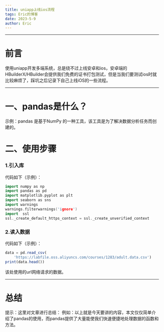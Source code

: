 ```yaml
---
title: uniapp上线ios流程
tags: Eric的博客
date: 2023-5-9
author: Eric
---
```


---

# 前言

使用uniapp开发多端系统，总是绕不过上线安卓和ios，安卓端的HBuilderX/HBuilder会提供我们免费的证书打包测试，但是当我们要测试ios时就比较麻烦了，踩坑之后记录下自己上线iOS的一些流程。

---

# 一、pandas是什么？

示例：pandas 是基于NumPy 的一种工具，该工具是为了解决数据分析任务而创建的。

# 二、使用步骤

### 1.引入库

代码如下（示例）：

```c++
import numpy as np
import pandas as pd
import matplotlib.pyplot as plt
import seaborn as sns
import warnings
warnings.filterwarnings('ignore')
import  ssl
ssl._create_default_https_context = ssl._create_unverified_context
```

### 2.读入数据

代码如下（示例）：

```js
data = pd.read_csv(
    'https://labfile.oss.aliyuncs.com/courses/1283/adult.data.csv')
print(data.head())
```

该处使用的url网络请求的数据。

---

# 总结

提示：这里对文章进行总结：
例如：以上就是今天要讲的内容，本文仅仅简单介绍了pandas的使用，而pandas提供了大量能使我们快速便捷地处理数据的函数和方法。
